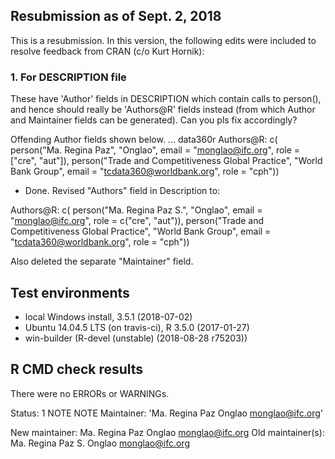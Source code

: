 ## Resubmission as of Sept. 2, 2018
This is a resubmission. In this version, the following edits were included to resolve feedback from CRAN (c/o Kurt Hornik):

### 1. For DESCRIPTION file
These have 'Author' fields in DESCRIPTION which contain calls to
person(), and hence should really be 'Authors@R' fields instead (from
which Author and Maintainer fields can be generated).  Can you pls fix
accordingly?

Offending Author fields shown below.
...
data360r                Authors@R: c( person("Ma. Regina Paz",
                        "Onglao", email = "monglao@ifc.org", role =
                        ["cre", "aut"]), person("Trade and
                        Competitiveness Global Practice", "World Bank
                        Group", email = "tcdata360@worldbank.org", role
                        = "cph"))
                        
                        

* Done. Revised "Authors" field in Description to:

Authors@R: c(
    person("Ma. Regina Paz S.", "Onglao", email = "monglao@ifc.org", role = c("cre", "aut")),
    person("Trade and Competitiveness Global Practice",
    "World Bank Group", email = "tcdata360@worldbank.org", role = "cph"))

Also deleted the separate "Maintainer" field.

## Test environments
* local Windows install, 3.5.1 (2018-07-02)
* Ubuntu 14.04.5 LTS (on travis-ci), R 3.5.0 (2017-01-27)
* win-builder (R-devel (unstable) (2018-08-28 r75203))

## R CMD check results
There were no ERRORs or WARNINGs. 

Status: 1 NOTE
NOTE
Maintainer: 'Ma. Regina Paz Onglao <monglao@ifc.org>'

New maintainer:
  Ma. Regina Paz Onglao <monglao@ifc.org>
Old maintainer(s):
  Ma. Regina Paz S. Onglao <monglao@ifc.org>
